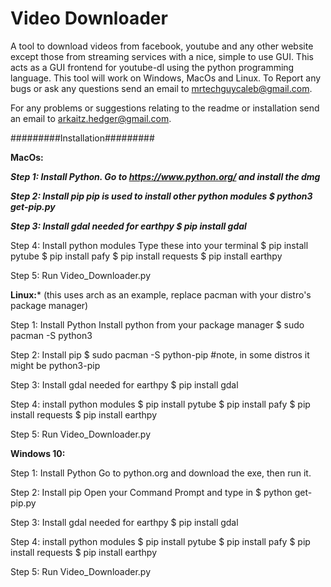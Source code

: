 # Video Downloader
A tool to download videos from facebook, youtube and any other website except those from streaming services with a nice, simple to use GUI.
This acts as a GUI frontend for youtube-dl using the python programming language. This tool will work on Windows, MacOs and Linux. 
To Report any bugs or ask any questions send an email to mrtechguycaleb@gmail.com.

For any problems or suggestions relating to the readme or installation send an email to arkaitz.hedger@gmail.com.


#########Installation#########

**MacOs:**

***Step 1: Install Python.
Go to https://www.python.org/ and install the dmg***

***Step 2: Install pip
pip is used to install other python modules
$ python3 get-pip.py***


***Step 3: Install gdal
needed for earthpy
$ pip install gdal***

Step 4: Install python modules
Type these into your terminal
$ pip install pytube
$ pip install pafy
$ pip install requests
$ pip install earthpy

Step 5: 
Run Video_Downloader.py

**Linux:***
(this uses arch as an example, replace pacman with your distro's package manager)

Step 1: Install Python
Install python from your package manager
$ sudo pacman -S python3

Step 2: Install pip 
$ sudo pacman -S python-pip
#note, in some distros it might be python3-pip

Step 3: Install gdal
needed for earthpy
$ pip install gdal

Step 4: install python modules
$ pip install pytube
$ pip install pafy
$ pip install requests
$ pip install earthpy

Step 5:
Run Video_Downloader.py

**Windows 10:**

Step 1: Install Python
Go to python.org and download the exe, then run it.

Step 2: Install pip
Open your Command Prompt and type in
$ python get-pip.py

Step 3: Install gdal
needed for earthpy
$ pip install gdal

Step 4: install python modules
$ pip install pytube
$ pip install pafy
$ pip install requests
$ pip install earthpy

Step 5:
Run Video_Downloader.py
